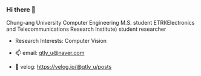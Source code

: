 ### Hi there 👋

Chung-ang University Computer Engineering M.S. student
ETRI(Electronics and Telecommunications Research Institute) student researcher

- Research Interests:
Computer Vision

- 📫 email: qtly_u@naver.com
- 🌱 velog: https://velog.io/@qtly_u/posts
